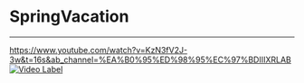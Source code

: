 # SpringVacation
---------------------------------

https://www.youtube.com/watch?v=KzN3fV2J-3w&t=16s&ab_channel=%EA%B0%95%ED%98%95%EC%97%BDIIIXRLAB
[![Video Label](http://img.youtube.com/vi/'%EA%B0%95%ED%98%95%EC%97%BDIIIXRLAB'/0.jpg)](https://www.youtube.com/watch?v=KzN3fV2J-3w&t=16s&ab_channel=%EA%B0%95%ED%98%95%EC%97%BDIIIXRLAB)
